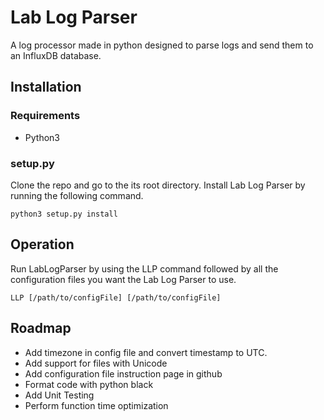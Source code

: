 # Lab Log Parser
A log processor made in python designed to parse logs and send them to an InfluxDB database.
## Installation
### Requirements
* Python3
### setup.py
Clone the repo and go to the its root directory. Install Lab Log Parser by running the following command.
```
python3 setup.py install
```
## Operation
Run LabLogParser by using the LLP command followed by all the configuration files you want the Lab Log Parser to use.
```
LLP [/path/to/configFile] [/path/to/configFile]
```
## Roadmap
* Add timezone in config file and convert timestamp to UTC.
* Add support for files with Unicode
* Add configuration file instruction page in github
* Format code with python black
* Add Unit Testing
* Perform function time optimization
